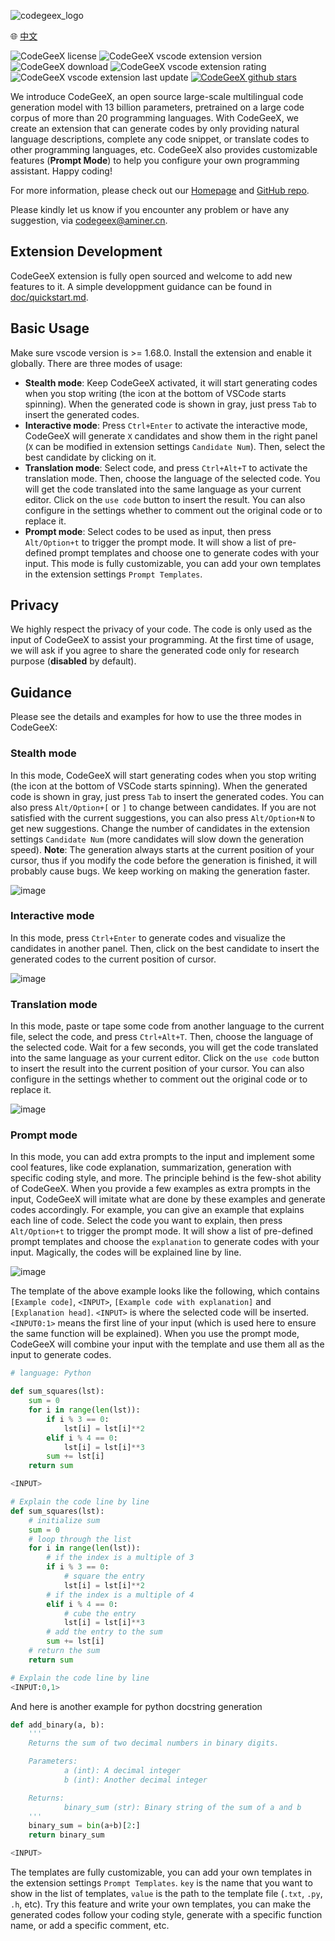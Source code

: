 ![codegeex_logo](https://lfs.aminer.cn/misc/wangshan/pretrain/codegeex/codegeex_logo.png)

🌐 <a href="https://github.com/CodeGeeX/codegeex-vscode-extension/blob/main/README_zh.md" target="_blank">中文</a>

![CodeGeeX license](https://img.shields.io/github/license/THUDM/CodeGeeX?colorA=0B9FE0&colorB=brightgreen)
![CodeGeeX vscode extension version](https://img.shields.io/visual-studio-marketplace/v/aminer.codegeex?colorA=0B9FE0&colorB=brightgreen)
![CodeGeeX download](https://img.shields.io/visual-studio-marketplace/d/aminer.codegeex?colorA=0B9FE0&colorB=brightgreen)
![CodeGeeX vscode extension rating](https://img.shields.io/visual-studio-marketplace/stars/aminer.codegeex?colorA=0B9FE0&colorB=brightgreen)
![CodeGeeX vscode extension last update](https://img.shields.io/visual-studio-marketplace/last-updated/aminer.codegeex?colorA=0B9FE0&colorB=brightgreen)
[![CodeGeeX github stars](https://img.shields.io/github/stars/THUDM/CodeGeeX?style=social)](https://github.com/THUDM/CodeGeeX)

We introduce CodeGeeX, an open source large-scale multilingual code generation model with 13 billion parameters, pretrained on a large code corpus of more than 20 programming languages. With CodeGeeX, we create an extension that can generate codes by only providing natural language descriptions, complete any code snippet, or translate codes to other programming languages, etc. CodeGeeX also provides customizable features (**Prompt Mode**) to help you configure your own programming assistant. Happy coding!

For more information, please check out our [Homepage](https://models.aminer.cn/codegeex/) and [GitHub repo](https://github.com/THUDM/CodeGeeX). 

Please kindly let us know if you encounter any problem or have any suggestion, via [codegeex@aminer.cn](mailto:codegeex@aminer.cn).

## Extension Development
CodeGeeX extension is fully open sourced and welcome to add new features to it. A simple developpment guidance can be found in [doc/quickstart.md](doc/quickstart.md).

## Basic Usage
Make sure vscode version is >= 1.68.0. Install the extension and enable it globally. There are three modes of usage:

-   **Stealth mode**: Keep CodeGeeX activated, it will start generating codes when you stop writing (the icon at the bottom of VSCode starts spinning). When the generated code is shown in gray, just press ``Tab`` to insert the generated codes. 
-   **Interactive mode**: Press ``Ctrl+Enter`` to activate the interactive mode, CodeGeeX will generate ``X`` candidates and show them in the right panel (``X`` can be modified in extension settings ``Candidate Num``). Then, select the best candidate by clicking on it.
-   **Translation mode**: Select code, and press ``Ctrl+Alt+T`` to activate the translation mode. Then, choose the language of the selected code. You will get the code translated into the same language as your current editor. Click on the ``use code`` button to insert the result. You can also configure in the settings whether to comment out the original code or to replace it.
-   **Prompt mode**: Select codes to be used as input, then press ``Alt/Option+t`` to trigger the prompt mode. It will show a list of pre-defined prompt templates and choose one to generate codes with your input. This mode is fully customizable, you can add your own templates in the extension settings ``Prompt Templates``. 

## Privacy

We highly respect the privacy of your code. The code is only used as the input of CodeGeeX to assist your programming. At the first time of usage, we will ask if you agree to share the generated code only for research purpose (**disabled** by default).

## Guidance
Please see the details and examples for how to use the three modes in CodeGeeX:
### Stealth mode
In this mode, CodeGeeX will start generating codes when you stop writing (the icon at the bottom of VSCode starts spinning). When the generated code is shown in gray, just press ``Tab`` to insert the generated codes. You can also press ``Alt/Option+[`` or ``]`` to change between candidates. If you are not satisfied with the current suggestions, you can also press ``Alt/Option+N`` to get new suggestions. Change the number of candidates in the extension settings ``Candidate Num`` (more candidates will slow down the generation speed). **Note**: The generation always starts at the current position of your cursor, thus if you modify the code before the generation is finished, it will probably cause bugs. We keep working on making the generation faster.

![image](https://lfs.aminer.cn/misc/wangshan/pretrain/codegeex/bubble_sort_go.gif)

### Interactive mode
In this mode, press ``Ctrl+Enter`` to generate codes and visualize the candidates in another panel. Then, click on the best candidate to insert the generated codes to the current position of cursor. 

![image](https://lfs.aminer.cn/misc/wangshan/pretrain/codegeex/interactive_mode2.gif)

### Translation mode
In this mode, paste or tape some code from another language to the current file, select the code, and press ``Ctrl+Alt+T``. Then, choose the language of the selected code. Wait for a few seconds, you will get the code translated into the same language as your current editor. Click on the ``use code`` button to insert the result into the current position of your cursor. You can also configure in the settings whether to comment out the original code or to replace it.

![image](https://lfs.aminer.cn/misc/wangshan/pretrain/codegeex/translation_cpp_to_python.gif)

### Prompt mode
In this mode, you can add extra prompts to the input and implement some cool features, like code explanation, summarization, generation with specific coding style, and more. The principle behind is the few-shot ability of CodeGeeX. When you provide a few examples as extra prompts in the input, CodeGeeX will imitate what are done by these examples and generate codes accordingly. For example, you can give an example that explains each line of code. Select the code you want to explain, then press ``Alt/Option+t`` to trigger the prompt mode. It will show a list of pre-defined prompt templates and choose the ``explanation`` to generate codes with your input. Magically, the codes will be explained line by line.

![image](https://lfs.aminer.cn/misc/wangshan/pretrain/codegeex/explanation_python.gif)

The template of the above example looks like the following, which contains ``[Example code]``, ``<INPUT>``, ``[Example code with explanation]`` and ``[Explanation head]``. ``<INPUT>`` is where the selected code will be inserted. ``<INPUT0:1>`` means the first line of your input (which is used here to ensure the same function will be explained). When you use the prompt mode, CodeGeeX will combine your input with the template and use them all as the input to generate codes. 

```python
# language: Python

def sum_squares(lst):
    sum = 0
    for i in range(len(lst)):
        if i % 3 == 0:
            lst[i] = lst[i]**2
        elif i % 4 == 0:
            lst[i] = lst[i]**3
        sum += lst[i]
    return sum

<INPUT>

# Explain the code line by line
def sum_squares(lst):
    # initialize sum
    sum = 0
    # loop through the list
    for i in range(len(lst)):
        # if the index is a multiple of 3
        if i % 3 == 0:
            # square the entry
            lst[i] = lst[i]**2
        # if the index is a multiple of 4
        elif i % 4 == 0:
            # cube the entry
            lst[i] = lst[i]**3
        # add the entry to the sum
        sum += lst[i]
    # return the sum
    return sum

# Explain the code line by line
<INPUT:0,1>
```

And here is another example for python docstring generation    
```python
def add_binary(a, b):
    '''
    Returns the sum of two decimal numbers in binary digits.

    Parameters:
            a (int): A decimal integer
            b (int): Another decimal integer

    Returns:
            binary_sum (str): Binary string of the sum of a and b
    '''
    binary_sum = bin(a+b)[2:]
    return binary_sum

<INPUT>
```

The templates are fully customizable, you can add your own templates in the extension settings ``Prompt Templates``. ``key`` is the name that you want to show in the list of templates, ``value`` is the path to the template file (``.txt``, ``.py``, ``.h``, etc). Try this feature and write your own templates, you can make the generated codes follow your coding style, generate with a specific function name, or add a specific comment, etc.
